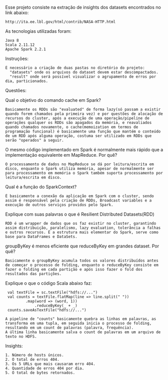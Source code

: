 Esse projeto consiste na extração de insights dos datasets encontrados no link abaixo:

```
http://ita.ee.lbl.gov/html/contrib/NASA-HTTP.html
```

As tecnologias utilizadas foram:

```
Java 8
Scala 2.11.12
Apache Spark 2.2.1
```

Instruções:
```
É necessário a criação de duas pastas no diretório do projeto: 
  "datasets" onde os arquivos do dataset devem estar descompactados.
  "result" onde será possível visualizar o agrupamento de erros por dia, particionados.
```


Questões:

Qual o objetivo do comando cache em Spark?
```
Basicamente os RDDs são "evaluated" de forma lazy(só passam a existir quando forem chamados pela primeira vez) e por questões de alocação de recursos do cluster, após a execução de uma operação/pipeline de operações qualquer os RDDs são apagados da memória, e reavaliados quando chamados novamente, o cache(memoization em termos de programação funcional) é basicamente uma função que mantém o conteúdo de um RDD após alguma operação, costuma ser utilizado em RDDs que serão "operados" a seguir.
```
O mesmo código implementado em Spark é normalmente mais rápido que a implementação equivalente em MapReduce. Por quê?
```
O processamento de dados no MapReduce se dá por leitura/escrita em disco, enquanto o Spark utiliza memória, apesar de normalmente ser para processamento em memória o Spark também suporta processamento por leitura/escrita em disco.
```
Qual é a função do SparkContext​?
```
É basicamente a conexão da aplicação em Spark com o cluster, sendo assim é responsável pela criação de RDDs, Broadcast variables e a execução de outros serviços providos pelo Spark.
```
Explique com suas palavras o que é Resilient​ ​Distributed​ ​Datasets​ (RDD)
```
RDD é um wrapper de dados que os faz existir no cluster, garantindo assim distribuição, paralelismo, lazy evaluation, tolerância a falhas e outros recursos. É a estrutura mais elementar do Spark, serve como base para DataFrames e DataSets.
```
groupByKey​ ​é menos eficiente que reduceByKey​ ​em grandes dataset. Por quê?
```
Basicamente o groupByKey acumula todos os valores distribuídos antes de começar o processo de folding, enquanto o reduceByKey consiste em fazer o folding em cada partição e após isso fazer o fold dos resultados das partições.
````
Explique o que o código Scala abaixo faz:
```
 val textFile = sc.textFile("hdfs://...")
 val counts = textFile.flatMap(line => line.split(" "))
         .map(word => (word, 1))
   	         .reduceByKey(_ + _)
 counts.saveAsTextFile("hdfs://...")
```
 	

```"textFile" lê um arquivo dentro do HDFS e empacota seus valores em um RDD.
A pipeline de "counts" basicamente quebra as linhas em palavras, as transforma em uma tupla, em seguida inicia o processo de folding, resultando em um count de palavras (palavra, frequência).
A última linha basicamente salva o count de palavras em um arquivo de texto no HDFS.
```
Insights:
```
1. Número de hosts únicos.
2. O total de erros 404.
3. Os 5 URLs que mais causaram erro 404.
4. Quantidade de erros 404 por dia.
5. O total de bytes retornados.
```


